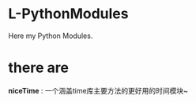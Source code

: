 # L-PythonModules
Here my Python Modules.

there are
==========

**niceTime** : 一个涵盖time库主要方法的更好用的时间模块~
